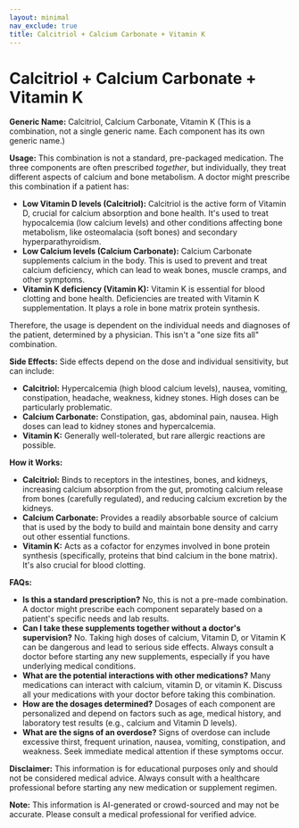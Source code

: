 ```yaml
---
layout: minimal
nav_exclude: true
title: Calcitriol + Calcium Carbonate + Vitamin K
---
```


# Calcitriol + Calcium Carbonate + Vitamin K

**Generic Name:** Calcitriol, Calcium Carbonate, Vitamin K (This is a combination, not a single generic name.  Each component has its own generic name.)

**Usage:** This combination is not a standard, pre-packaged medication.  The three components are often prescribed *together*, but individually,  they treat different aspects of calcium and bone metabolism. A doctor might prescribe this combination if a patient has:

* **Low Vitamin D levels (Calcitriol):** Calcitriol is the active form of Vitamin D, crucial for calcium absorption and bone health. It's used to treat hypocalcemia (low calcium levels) and other conditions affecting bone metabolism, like osteomalacia (soft bones) and secondary hyperparathyroidism.
* **Low Calcium levels (Calcium Carbonate):** Calcium Carbonate supplements calcium in the body. This is used to prevent and treat calcium deficiency, which can lead to weak bones, muscle cramps, and other symptoms.
* **Vitamin K deficiency (Vitamin K):** Vitamin K is essential for blood clotting and bone health. Deficiencies are treated with Vitamin K supplementation.  It plays a role in bone matrix protein synthesis.


Therefore, the usage is dependent on the individual needs and diagnoses of the patient, determined by a physician.  This isn't a "one size fits all" combination.

**Side Effects:**  Side effects depend on the dose and individual sensitivity, but can include:

* **Calcitriol:** Hypercalcemia (high blood calcium levels), nausea, vomiting, constipation, headache, weakness, kidney stones.  High doses can be particularly problematic.
* **Calcium Carbonate:** Constipation, gas, abdominal pain, nausea.  High doses can lead to kidney stones and hypercalcemia.
* **Vitamin K:**  Generally well-tolerated, but rare allergic reactions are possible.


**How it Works:**

* **Calcitriol:** Binds to receptors in the intestines, bones, and kidneys, increasing calcium absorption from the gut, promoting calcium release from bones (carefully regulated), and reducing calcium excretion by the kidneys.
* **Calcium Carbonate:**  Provides a readily absorbable source of calcium that is used by the body to build and maintain bone density and carry out other essential functions.
* **Vitamin K:**  Acts as a cofactor for enzymes involved in bone protein synthesis (specifically, proteins that bind calcium in the bone matrix).  It's also crucial for blood clotting.


**FAQs:**

* **Is this a standard prescription?** No, this is not a pre-made combination.  A doctor might prescribe each component separately based on a patient's specific needs and lab results.
* **Can I take these supplements together without a doctor's supervision?** No. Taking high doses of calcium, Vitamin D, or Vitamin K can be dangerous and lead to serious side effects.  Always consult a doctor before starting any new supplements, especially if you have underlying medical conditions.
* **What are the potential interactions with other medications?** Many medications can interact with calcium, vitamin D, or vitamin K. Discuss all your medications with your doctor before taking this combination.
* **How are the dosages determined?** Dosages of each component are personalized and depend on factors such as age, medical history, and laboratory test results (e.g., calcium and Vitamin D levels).
* **What are the signs of an overdose?**  Signs of overdose can include excessive thirst, frequent urination, nausea, vomiting, constipation, and weakness. Seek immediate medical attention if these symptoms occur.


**Disclaimer:**  This information is for educational purposes only and should not be considered medical advice.  Always consult with a healthcare professional before starting any new medication or supplement regimen.


**Note:** This information is AI-generated or crowd-sourced and may not be accurate. Please consult a medical professional for verified advice.